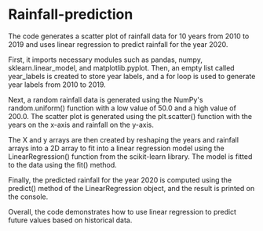 # Rainfall-prediction
The code generates a scatter plot of rainfall data for 10 years from 2010 to 2019 and uses linear regression to predict rainfall for the year 2020.

First, it imports necessary modules such as pandas, numpy, sklearn.linear_model, and matplotlib.pyplot. Then, an empty list called year_labels is created to store year labels, and a for loop is used to generate year labels from 2010 to 2019.

Next, a random rainfall data is generated using the NumPy's random.uniform() function with a low value of 50.0 and a high value of 200.0. The scatter plot is generated using the plt.scatter() function with the years on the x-axis and rainfall on the y-axis.

The X and y arrays are then created by reshaping the years and rainfall arrays into a 2D array to fit into a linear regression model using the LinearRegression() function from the scikit-learn library. The model is fitted to the data using the fit() method.

Finally, the predicted rainfall for the year 2020 is computed using the predict() method of the LinearRegression object, and the result is printed on the console.

Overall, the code demonstrates how to use linear regression to predict future values based on historical data.
